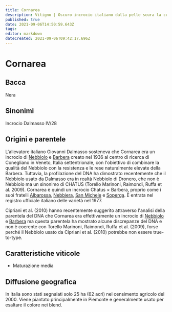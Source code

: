 ```yaml
---
title: Cornarea
description: Vitigno | Oscuro incrocio italiano dalla pelle scura la cui vera discendenza è stata rivelata solo recentemente
published: true
date: 2021-09-06T14:50:59.643Z
tags: 
editor: markdown
dateCreated: 2021-09-06T09:42:17.696Z
---
```


# Cornarea

## Bacca
Nera
## Sinonimi
Incrocio Dalmasso IV/28

## Origini e parentele
L'allevatore italiano Giovanni Dalmasso sosteneva che Cornarea era un incrocio di [Nebbiolo](/vitigni/Italia/nebbiolo) e [Barbera](/vitigni/bacca-nera/barbera) creato nel 1936 al centro di ricerca di Conegliano in Veneto, Italia settentrionale, con l'obiettivo di combinare la qualità del Nebbiolo con la resistenza e le rese naturalmente elevate della Barbera. Tuttavia, la profilazione del DNA ha dimostrato recentemente che il Nebbiolo usato da Dalmasso era in realtà Nebbiolo di Dronero, che non è Nebbiolo ma un sinonimo di CHATUS (Torello Marinoni, Raimondi, Ruffa et al. 2009). Cornarea è quindi un incrocio Chatus × Barbera, proprio come i suoi fratelli [Albarossa](/vitigni/bacca-nera/albarossa), [Nebbiera](/vitigni/bacca-nera/nebbiera), [San Michele](/vitigni/bacca-nera/san-michele) e [Soperga](/vitigni/bacca-nera/soperga). È entrata nel registro ufficiale italiano delle varietà nel 1977.

Cipriani et al. (2010) hanno recentemente suggerito attraverso l'analisi della parentela del DNA che Cornarea era effettivamente un incrocio di [Nebbiolo](/vitigni/Italia/nebbiolo) e [Barbera](/vitigni/bacca-nera/barbera) ma questa parentela ha mostrato alcune discrepanze del DNA e non è coerente con Torello Marinoni, Raimondi, Ruffa et al. (2009), forse perché il Nebbiolo usato da Cipriani et al. (2010) potrebbe non essere true-to-type.

## Caratteristiche viticole
- Maturazione media

## Diffusione geografica
In Italia sono stati segnalati solo 25 ha (62 acri) nel censimento agricolo del 2000. Viene piantato principalmente in Piemonte e generalmente usato per esaltare il colore nei blend.
